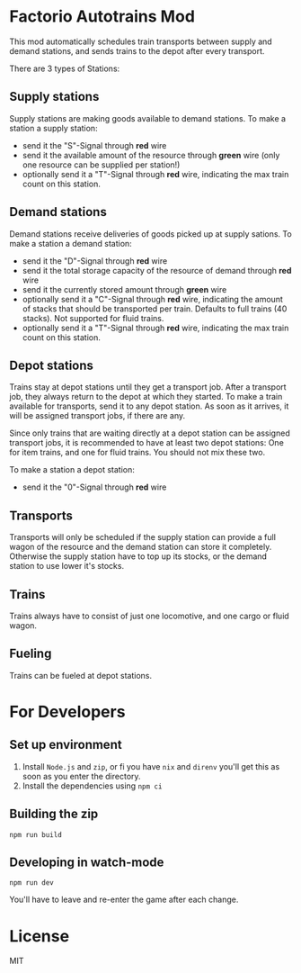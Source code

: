 # Factorio Autotrains Mod

This mod automatically schedules train transports between supply and demand stations, and sends trains to the depot after every transport.

There are 3 types of Stations:

## Supply stations

Supply stations are making goods available to demand stations.
To make a station a supply station:

- send it the "S"-Signal through **red** wire
- send it the available amount of the resource through **green** wire (only one resource can be supplied per station!)
- optionally send it a "T"-Signal through **red** wire, indicating the max train count on this station.

## Demand stations

Demand stations receive deliveries of goods picked up at supply sations.
To make a station a demand station:

- send it the "D"-Signal through **red** wire
- send it the total storage capacity of the resource of demand through **red** wire
- send it the currently stored amount through **green** wire
- optionally send it a "C"-Signal through **red** wire, indicating the amount of stacks that should be transported per train. Defaults to full trains (40 stacks). Not supported for fluid trains.
- optionally send it a "T"-Signal through **red** wire, indicating the max train count on this station.

## Depot stations

Trains stay at depot stations until they get a transport job. After a transport job, they always return to the depot at which they started.
To make a train available for transports, send it to any depot station. As soon as it arrives, it will be assigned transport jobs, if there are any.

Since only trains that are waiting directly at a depot station can be assigned transport jobs, it is recommended to have at least two depot stations: One for item trains, and one for fluid trains. You should not mix these two.

To make a station a depot station:

- send it the "0"-Signal through **red** wire

## Transports

Transports will only be scheduled if the supply station can provide a full wagon of the resource and the demand station can store it completely. Otherwise the supply station have to top up its stocks, or the demand station to use lower it's stocks.

## Trains

Trains always have to consist of just one locomotive, and one cargo or fluid wagon.

## Fueling

Trains can be fueled at depot stations.

# For Developers

## Set up environment

1. Install `Node.js` and `zip`, or fi you have `nix` and `direnv` you'll get this as soon as you enter the directory.
1. Install the dependencies using `npm ci`

## Building the zip

`npm run build`

## Developing in watch-mode

`npm run dev`

You'll have to leave and re-enter the game after each change.

# License

MIT
